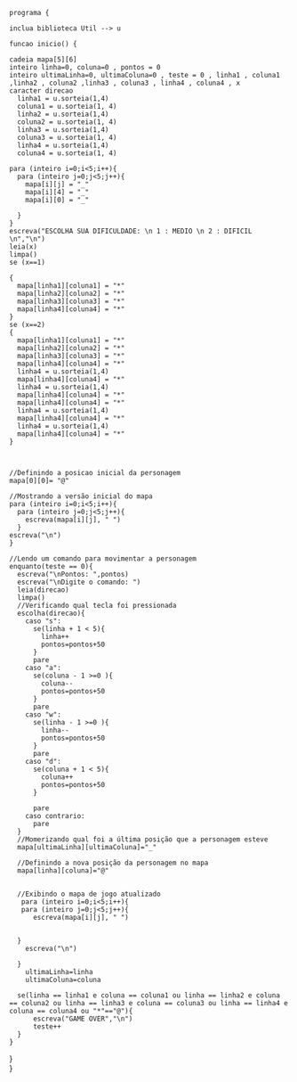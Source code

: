 	programa {
	
	inclua biblioteca Util --> u

	funcao inicio() {
    
    cadeia mapa[5][6]
    inteiro linha=0, coluna=0 , pontos = 0
    inteiro ultimaLinha=0, ultimaColuna=0 , teste = 0 , linha1 , coluna1 ,linha2 , coluna2 ,linha3 , coluna3 , linha4 , coluna4 , x 
    caracter direcao
      linha1 = u.sorteia(1,4)
      coluna1 = u.sorteia(1, 4)
      linha2 = u.sorteia(1,4)
      coluna2 = u.sorteia(1, 4)
      linha3 = u.sorteia(1,4)
      coluna3 = u.sorteia(1, 4)
      linha4 = u.sorteia(1,4)
      coluna4 = u.sorteia(1, 4)
    
    para (inteiro i=0;i<5;i++){
      para (inteiro j=0;j<5;j++){
        mapa[i][j] = "_"
        mapa[i][4] = "_"
        mapa[i][0] = "_"
        
      }
    }
    escreva("ESCOLHA SUA DIFICULDADE: \n 1 : MEDIO \n 2 : DIFICIL \n","\n")
    leia(x)
    limpa()
    se (x==1)
    
    {
      mapa[linha1][coluna1] = "*"
      mapa[linha2][coluna2] = "*"
      mapa[linha3][coluna3] = "*"
      mapa[linha4][coluna4] = "*"
    }
    se (x==2)
    {
      mapa[linha1][coluna1] = "*"
      mapa[linha2][coluna2] = "*"
      mapa[linha3][coluna3] = "*"
      mapa[linha4][coluna4] = "*"
      linha4 = u.sorteia(1,4)
      mapa[linha4][coluna4] = "*"
      linha4 = u.sorteia(1,4)
      mapa[linha4][coluna4] = "*"
      mapa[linha4][coluna4] = "*"
      linha4 = u.sorteia(1,4)
      mapa[linha4][coluna4] = "*"
      linha4 = u.sorteia(1,4)
      mapa[linha4][coluna4] = "*"
    }
    
   
    
    //Definindo a posicao inicial da personagem
    mapa[0][0]= "@"

    //Mostrando a versão inicial do mapa
    para (inteiro i=0;i<5;i++){
      para (inteiro j=0;j<5;j++){
        escreva(mapa[i][j], " ")
      }
    escreva("\n")
    }    

    //Lendo um comando para movimentar a personagem
    enquanto(teste == 0){
      escreva("\nPontos: ",pontos)
      escreva("\nDigite o comando: ")
      leia(direcao)
      limpa()
      //Verificando qual tecla foi pressionada
      escolha(direcao){
        caso "s": 
          se(linha + 1 < 5){
            linha++
            pontos=pontos+50
          }
          pare
        caso "a": 
          se(coluna - 1 >=0 ){
            coluna--
            pontos=pontos+50
          }
          pare
        caso "w": 
          se(linha - 1 >=0 ){
            linha--
            pontos=pontos+50  
          }
          pare
        caso "d": 
          se(coluna + 1 < 5){
            coluna++
            pontos=pontos+50
          }
          
          pare
        caso contrario: 
          pare
      }
      //Momerizando qual foi a última posição que a personagem esteve
      mapa[ultimaLinha][ultimaColuna]="_"
      
      //Definindo a nova posição da personagem no mapa
      mapa[linha][coluna]="@"
      
      
      //Exibindo o mapa de jogo atualizado
       para (inteiro i=0;i<5;i++){
       para (inteiro j=0;j<5;j++){
          escreva(mapa[i][j], " ")

        
      }
        escreva("\n")
        
      }
        ultimaLinha=linha
        ultimaColuna=coluna

      se(linha == linha1 e coluna == coluna1 ou linha == linha2 e coluna == coluna2 ou linha == linha3 e coluna == coluna3 ou linha == linha4 e coluna == coluna4 ou "*"=="@"){
          escreva("GAME OVER","\n")
          teste++
      }
    }
  }    
}

